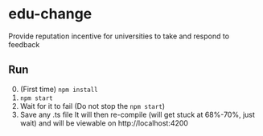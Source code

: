 # edu-change
Provide reputation incentive for universities to take and respond to feedback

## Run
0. (First time) `npm install`
1. `npm start`
2. Wait for it to fail (Do not stop the `npm start`)
2. Save any .ts file
It will then re-compile (will get stuck at 68%-70%, just wait) and will be viewable on http://localhost:4200
